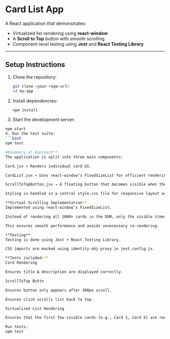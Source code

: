 # Card List App

A React application that demonstrates:
- Virtualized list rendering using **react-window**  
- A **Scroll to Top** button with smooth scrolling  
- Component-level testing using **Jest** and **React Testing Library**

---

## Setup Instructions

1. Clone the repository:
   ```bash
   git clone <your-repo-url>
   cd my-app
2. Install dependencies:
   ```bash
   npm install
3. Start the development server:
  ```bash
  npm start
4. Run the test suite:
  ```bash
  npm test

##Summary of Approach**
The application is split into three main components:

Card.jsx → Renders individual card UI.

CardList.jsx → Uses react-window’s FixedSizeList for efficient rendering of thousands of cards (virtual scrolling).

ScrollToTopButton.jsx → A floating button that becomes visible when the user scrolls past 300px and scrolls smoothly back to the top.

Styling is handled in a central style.css file for responsive layout across all devices.

**Virtual Scrolling Implementation**
Implemented using react-window’s FixedSizeList.

Instead of rendering all 1000+ cards in the DOM, only the visible items + a small buffer are rendered at a time.

This ensures smooth performance and avoids unnecessary re-rendering.

**Testing**
Testing is done using Jest + React Testing Library.

CSS imports are mocked using identity-obj-proxy in jest.config.js.

**Tests included:**
Card Rendering

Ensures title & description are displayed correctly.

ScrollToTop Buttn

Ensures button only appears after 300px scroll.

Ensures click scrolls list back to top.

Virtualized List Rendering

Ensures that the first few visible cards (e.g., Card 1, Card 5) are rendered into the DOM.

Run tests:
npm test




